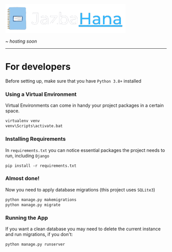 ![Logo](./static/images/logo_dark.png)

~ *hosting soon*

---

# For developers
Before setting up, make sure that you have `Python 3.8+` installed

### Using a Virtual Environment
Virtual Environments can come in handy your project packages in a certain space.

    virtualenv venv
    venv\Scripts\activate.bat

### Installing Requirements
In `requirements.txt` you can notice essential packages the project needs to run, including `Django`

    pip install -r requirements.txt

### Almost done!
Now you need to apply database migrations (this project uses `SQLite3`)

    python manage.py makemigrations
    python manage.py migrate

### Running the App
If you want a clean database you may need to delete the current instance and run migrations, if you don't:

    python manage.py runserver

